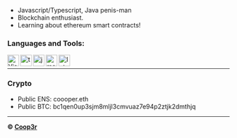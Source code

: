 
- Javascript/Typescript, Java penis-man
- Blockchain enthusiast.
- Learning about ethereum smart contracts!

### Languages and Tools:

<img align="left" alt="Visual Studio Code" width="26px" src="https://i.imgur.com/LwSdAlE.png" />
<img align="left" alt="ts" width="26px" src="https://i.imgur.com/vSgFULR.png" />
<img align="left" alt="js" width="26px" src="https://i.imgur.com/3u1wzwE.png" />
<img align="left" alt="mongodb" width="26px" src="https://imgur.com/xN5cFRr.png" /> 
<img align="left" alt="Intellij" width="26px" src="https://upload.wikimedia.org/wikipedia/commons/thumb/9/9c/IntelliJ_IDEA_Icon.svg/1024px-IntelliJ_IDEA_Icon.svg.png" /> <br />

---

### Crypto

- Public ENS: coooper.eth
- Public BTC: bc1qen0up3sjm8mljl3cmvuaz7e94p2ztjk2dmthjq

---


**© [Coop3r](https://github.com/Coop3r)**

